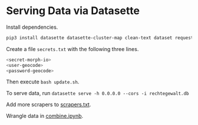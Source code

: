 # Serving Data via Datasette

Install dependencies.

```bash
pip3 install datasette datasette-cluster-map clean-text dataset requests notebook 
```

Create a file `secrets.txt` with the following three lines.

```bash
<secret-morph-io>
<user-geocode>
<password-geocode>
```

Then execute `bash update.sh`.

To serve data, run `datasette serve -h 0.0.0.0 --cors -i rechtegewalt.db`

Add more scrapers to [scrapers.txt](./scrapers.txt).

Wrangle data in [combine.ipynb](./combine.ipynb).

